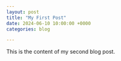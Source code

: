```yaml
---
layout: post
title: "My First Post"
date: 2024-06-10 10:00:00 +0000
categories: blog

---
```


This is the content of my second blog post.

